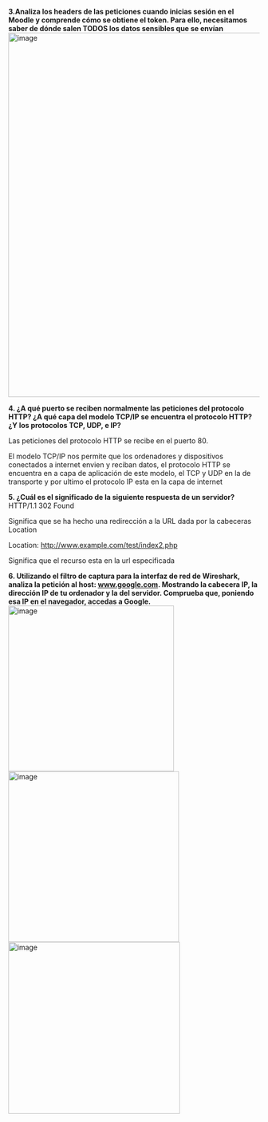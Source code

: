 **3.Analiza los headers de las peticiones cuando inicias sesión en el Moodle y comprende
cómo se obtiene el token. Para ello, necesitamos saber de dónde salen TODOS los
datos sensibles que se envían**
<img width="730" alt="image" src="https://github.com/lilisanchezz/despliegue-de-aplicaciones-web/assets/144775558/6eaed400-3a18-48e1-b228-9d488ebf0393">



**4. ¿A qué puerto se reciben normalmente las peticiones del protocolo HTTP? ¿A qué
capa del modelo TCP/IP se encuentra el protocolo HTTP? ¿Y los protocolos TCP,
UDP, e IP?**

Las peticiones del protocolo HTTP se recibe en el puerto 80.


El modelo TCP/IP nos permite que los ordenadores y dispositivos conectados a internet envien y reciban datos, el protocolo HTTP se encuentra en a capa de aplicación de este modelo, el TCP y UDP en la de transporte y por ultimo el protocolo IP esta en la capa de internet

**5. ¿Cuál es el significado de la siguiente respuesta de un servidor?**
HTTP/1.1 302 Found 

Significa que se ha hecho una redirección a la URL dada por la cabeceras Location

Location: http://www.example.com/test/index2.php

Significa que el recurso esta en la url especificada

**6. Utilizando el filtro de captura para la interfaz de red de Wireshark, analiza la petición
al host: www.google.com. Mostrando la cabecera IP, la dirección IP de tu ordenador y
la del servidor. Comprueba que, poniendo esa IP en el navegador, accedas a Google.**
<img width="332" alt="image" src="https://github.com/lilisanchezz/despliegue-de-aplicaciones-web/assets/144775558/dacd661d-7293-48c4-a58d-5b5796aa1a38">
<img width="342" alt="image" src="https://github.com/lilisanchezz/despliegue-de-aplicaciones-web/assets/144775558/ff83364b-0b15-46a9-91fb-4e8dd06fd3b3">
<img width="344" alt="image" src="https://github.com/lilisanchezz/despliegue-de-aplicaciones-web/assets/144775558/abd12541-23b6-433a-9da6-5a70ca179439">








